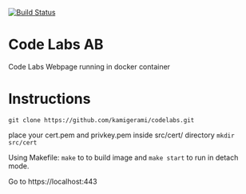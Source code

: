 [![Build Status](https://travis-ci.org/kamigerami/codelabs.svg?branch=master)](https://travis-ci.org/kamigerami/codelabs)

# Code Labs AB
Code Labs Webpage running in docker container

# Instructions

`git clone https://github.com/kamigerami/codelabs.git`

place your cert.pem and privkey.pem inside src/cert/ directory
`mkdir src/cert`

Using Makefile:
`make` to to build image and `make start` to run in detach mode.

Go to https://localhost:443
